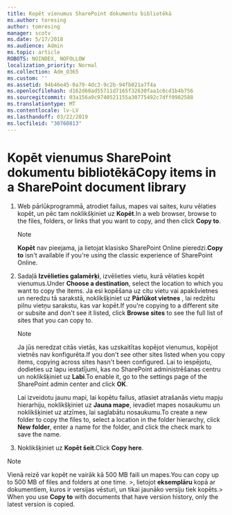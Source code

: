 ```yaml
---
title: Kopēt vienumus SharePoint dokumentu bibliotēkā
ms.author: toresing
author: tomresing
manager: scotv
ms.date: 5/17/2018
ms.audience: Admin
ms.topic: article
ROBOTS: NOINDEX, NOFOLLOW
localization_priority: Normal
ms.collection: Adm_O365
ms.custom: ''
ms.assetid: 94b46e45-0a79-4dc3-9c2b-94fb021a7f4a
ms.openlocfilehash: d162d60ad55711d7165f32630faa1c6cd1b4b756
ms.sourcegitcommit: 03a156a9c9740521155a30775492c7dff0982588
ms.translationtype: MT
ms.contentlocale: lv-LV
ms.lasthandoff: 03/22/2019
ms.locfileid: "30760813"
---
```

# <a name="copy-items-in-a-sharepoint-document-library"></a><span data-ttu-id="5d65d-102">Kopēt vienumus SharePoint dokumentu bibliotēkā</span><span class="sxs-lookup"><span data-stu-id="5d65d-102">Copy items in a SharePoint document library</span></span>

1. <span data-ttu-id="5d65d-103">Web pārlūkprogrammā, atrodiet failus, mapes vai saites, kuru vēlaties kopēt, un pēc tam noklikšķiniet uz **Kopēt**.</span><span class="sxs-lookup"><span data-stu-id="5d65d-103">In a web browser, browse to the files, folders, or links that you want to copy, and then click **Copy to**.</span></span>
    
    > [!NOTE]
    > <span data-ttu-id="5d65d-104">**Kopēt** nav pieejama, ja lietojat klasisko SharePoint Online pieredzi.</span><span class="sxs-lookup"><span data-stu-id="5d65d-104">**Copy to** isn't available if you're using the classic experience of SharePoint Online.</span></span> 
  
2. <span data-ttu-id="5d65d-105">Sadaļā **Izvēlieties galamērķi**, izvēlieties vietu, kurā vēlaties kopēt vienumus.</span><span class="sxs-lookup"><span data-stu-id="5d65d-105">Under **Choose a destination**, select the location to which you want to copy the items.</span></span> <span data-ttu-id="5d65d-106">Ja esi kopēšana uz citu vietu vai apakšvietnes un neredzu tā sarakstā, noklikšķiniet uz **Pārlūkot vietnes** , lai redzētu pilnu vietņu sarakstu, kas var kopēt.</span><span class="sxs-lookup"><span data-stu-id="5d65d-106">If you're copying to a different site or subsite and don't see it listed, click **Browse sites** to see the full list of sites that you can copy to.</span></span> 
    
    > [!NOTE]
    > <span data-ttu-id="5d65d-107">Ja jūs neredzat citās vietās, kas uzskaitītas kopējot vienumus, kopējot vietnēs nav konfigurēta.</span><span class="sxs-lookup"><span data-stu-id="5d65d-107">If you don't see other sites listed when you copy items, copying across sites hasn't been configured.</span></span> <span data-ttu-id="5d65d-108">Lai to iespējotu, dodieties uz lapu iestatījumi, kas no SharePoint administrēšanas centru un noklikšķiniet uz **Labi**.</span><span class="sxs-lookup"><span data-stu-id="5d65d-108">To enable it, go to the settings page of the SharePoint admin center and click **OK**.</span></span> 
  
    <span data-ttu-id="5d65d-109">Lai izveidotu jaunu mapi, lai kopētu failus, atlasiet atrašanās vietu mapju hierarhiju, noklikšķiniet uz **Jauna mape**, ievadiet mapes nosaukumu un noklikšķiniet uz atzīmes, lai saglabātu nosaukumu.</span><span class="sxs-lookup"><span data-stu-id="5d65d-109">To create a new folder to copy the files to, select a location in the folder hierarchy, click **New folder**, enter a name for the folder, and click the check mark to save the name.</span></span>
    
3. <span data-ttu-id="5d65d-110">Noklikšķiniet uz **Kopēt šeit**.</span><span class="sxs-lookup"><span data-stu-id="5d65d-110">Click **Copy here**.</span></span>
    
> [!NOTE]
>  <span data-ttu-id="5d65d-111">Vienā reizē var kopēt ne vairāk kā 500 MB faili un mapes.</span><span class="sxs-lookup"><span data-stu-id="5d65d-111">You can copy up to 500 MB of files and folders at one time.</span></span> <span data-ttu-id="5d65d-112">>, lietojot **eksemplāru** kopā ar dokumentiem, kuros ir versijas vēsturi, un tikai jaunāko versiju tiek kopēts.</span><span class="sxs-lookup"><span data-stu-id="5d65d-112">>  When you use **Copy to** with documents that have version history, only the latest version is copied.</span></span> 
  

